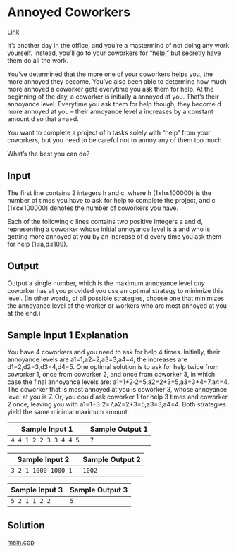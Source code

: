 # Annoyed Coworkers

[Link](https://open.kattis.com/problems/annoyedcoworkers)

It’s another day in the office, and you’re a mastermind of not doing any work yourself. Instead, you’ll go to your coworkers for “help,” but secretly have them do all the work.

You’ve determined that the more one of your coworkers helps you, the more annoyed they become. You’ve also been able to determine how much more annoyed a coworker gets everytime you ask them for help. At the beginning of the day, a coworker is initially a annoyed at you. That’s their annoyance level. Everytime you ask them for help though, they become d more annoyed at you – their annoyance level a increases by a constant amount d so that a=a+d.

You want to complete a project of h tasks solely with “help” from your coworkers, but you need to be careful not to annoy any of them too much.

What’s the best you can do?

## Input

The first line contains 2 integers h and c, where h (1≤h≤100000) is the number of times you have to ask for help to complete the project, and c (1≤c≤100000) denotes the number of coworkers you have.

Each of the following c lines contains two positive integers a and d, representing a coworker whose initial annoyance level is a and who is getting more annoyed at you by an increase of d every time you ask them for help (1≤a,d≤109).

## Output

Output a single number, which is the maximum annoyance level *any* coworker has at you provided you use an optimal strategy to minimize this level. (In other words, of all possible strategies, choose one that minimizes the annoyance level of the worker or workers who are most annoyed at you at the end.)

## Sample Input 1 Explanation

You have 4 coworkers and you need to ask for help 4 times. Initially, their annoyance levels are a1=1,a2=2,a3=3,a4=4, the increases are d1=2,d2=3,d3=4,d4=5. One optimal solution is to ask for help twice from coworker 1, once from coworker 2, and once from coworker 3, in which case the final annoyance levels are: a1=1+2⋅2=5,a2=2+3=5,a3=3+4=7,a4=4. The coworker that is most annoyed at you is coworker 3, whose annoyance level at you is 7. Or, you could ask coworker 1 for help 3 times and coworker 2 once, leaving you with a1=1+3⋅2=7,a2=2+3=5,a3=3,a4=4. Both strategies yield the same minimal maximum amount.

| Sample Input 1         | Sample Output 1 |
| ---------------------- | --------------- |
| `4 4 1 2 2 3 3 4 4 5 ` | `7 `            |

| Sample Input 2       | Sample Output 2 |
| -------------------- | --------------- |
| `3 2 1 1000 1000 1 ` | `1002 `         |

| Sample Input 3 | Sample Output 3 |
| -------------- | --------------- |
| `5 2 1 1 2 2 ` | `5 `            |

## Solution

[main.cpp](./main.cpp)